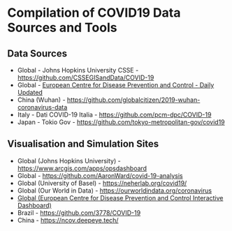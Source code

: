 # Compilation of COVID19 Data Sources and Tools


## Data Sources

- Global - Johns Hopkins University CSSE - https://github.com/CSSEGISandData/COVID-19
- Global - [European Centre for Disease Prevention and Control  - Daily Updated](https://www.ecdc.europa.eu/en/publications-data/download-todays-data-geographic-distribution-covid-19-cases-worldwide)
- China (Wuhan) - https://github.com/globalcitizen/2019-wuhan-coronavirus-data
- Italy - Dati COVID-19 Italia - https://github.com/pcm-dpc/COVID-19
- Japan - Tokio Gov - https://github.com/tokyo-metropolitan-gov/covid19

## Visualisation and Simulation Sites

- Global (Johns Hopkins University) - https://www.arcgis.com/apps/opsdashboard
- Global - https://github.com/AaronWard/covid-19-analysis
- Global (University of Basel) - https://neherlab.org/covid19/
- Global (Our World in Data) - https://ourworldindata.org/coronavirus
- [Global (European Centre for Disease Prevention and Control Interactive Dashboard)](https://qap.ecdc.europa.eu/public/extensions/COVID-19/COVID-19.html)
- Brazil - https://github.com/3778/COVID-19
- China - https://ncov.deepeye.tech/
